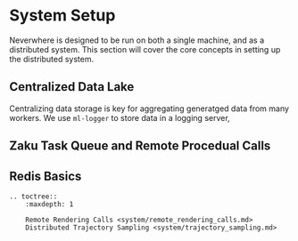 # System Setup

Neverwhere is designed to be run on both a single machine, and as a
distributed system. This section will cover the core concepts in setting
up the distributed system. 

## Centralized Data Lake

Centralizing data storage is key for aggregating generatged data from
many workers. We use `ml-logger` to store data in a logging server,


## Zaku Task Queue and Remote Procedual Calls

## Redis Basics


```{eval-rst}
.. toctree::
    :maxdepth: 1
    
    Remote Rendering Calls <system/remote_rendering_calls.md>
    Distributed Trajectory Sampling <system/trajectory_sampling.md>
```
